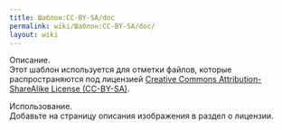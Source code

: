 ```yaml
---
title: Шаблон:CC-BY-SA/doc
permalink: wiki/Шаблон:CC-BY-SA/doc/
layout: wiki
---
```


Описание.  
Этот шаблон используется для отметки файлов, которые распространяются
под лицензией [Creative Commons Attribution-ShareAlike License
(CC-BY-SA)](http://creativecommons.org/licenses/by-sa/3.0/).

Использование.  
Добавьте на страницу описания изображения в раздел о
лицензии.<includeonly>

[](Категория:Шаблоны_лицензий "wikilink")</includeonly><noinclude>
[](Категория:Документация_шаблонов "wikilink")</noinclude>
